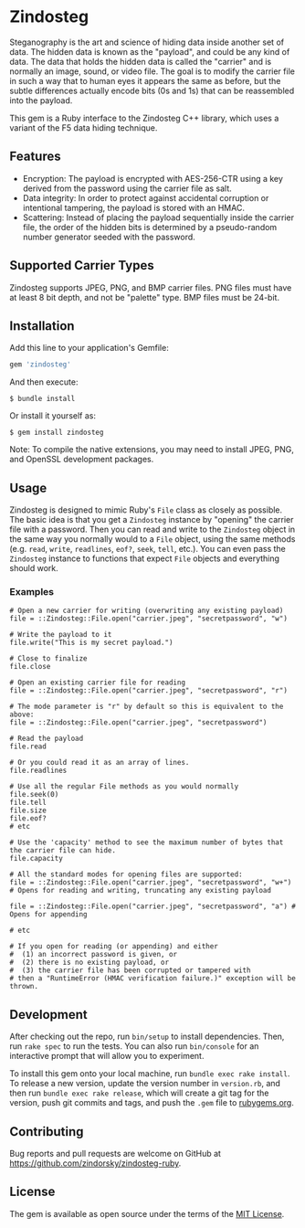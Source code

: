 # Zindosteg

Steganography is the art and science of hiding data inside another set of data. The hidden data is known as the "payload", and could be any kind of data. The data that holds the hidden data is called the "carrier" and is normally an image, sound, or video file. The goal is to modify the carrier file in such a way that to human eyes it appears the same as before, but the subtle differences actually encode bits (0s and 1s) that can be reassembled into the payload.

This gem is a Ruby interface to the Zindosteg C++ library, which uses a variant of the F5 data hiding technique.

## Features
* Encryption: The payload is encrypted with AES-256-CTR using a key derived from the password using the carrier file as salt.
* Data integrity: In order to protect against accidental corruption or intentional tampering, the payload is stored with an HMAC.
* Scattering: Instead of placing the payload sequentially inside the carrier file, the order of the hidden bits is determined by a pseudo-random number generator seeded with the password.

## Supported Carrier Types
Zindosteg supports JPEG, PNG, and BMP carrier files. PNG files must have at least 8 bit depth, and not be "palette" type. BMP files must be 24-bit.

## Installation

Add this line to your application's Gemfile:

```ruby
gem 'zindosteg'
```

And then execute:

    $ bundle install

Or install it yourself as:

    $ gem install zindosteg

Note: To compile the native extensions, you may need to install JPEG, PNG, and OpenSSL development packages.

## Usage
Zindosteg is designed to mimic Ruby's `File` class as closely as possible. The basic idea is that you get a `Zindosteg` instance by "opening" the carrier file with a password. Then you can read and write to the `Zindosteg` object in the same way you normally would to a `File` object, using the same methods (e.g. `read`, `write`, `readlines`, `eof?`, `seek`, `tell`, etc.). You can even pass the `Zindosteg` instance to functions that expect `File` objects and everything should work.

### Examples
```
# Open a new carrier for writing (overwriting any existing payload)
file = ::Zindosteg::File.open("carrier.jpeg", "secretpassword", "w")

# Write the payload to it
file.write("This is my secret payload.")

# Close to finalize
file.close

# Open an existing carrier file for reading
file = ::Zindosteg::File.open("carrier.jpeg", "secretpassword", "r")

# The mode parameter is "r" by default so this is equivalent to the above:
file = ::Zindosteg::File.open("carrier.jpeg", "secretpassword")

# Read the payload
file.read

# Or you could read it as an array of lines.
file.readlines

# Use all the regular File methods as you would normally
file.seek(0)
file.tell
file.size
file.eof?
# etc

# Use the 'capacity' method to see the maximum number of bytes that the carrier file can hide.
file.capacity

# All the standard modes for opening files are supported:
file = ::Zindosteg::File.open("carrier.jpeg", "secretpassword", "w+") # Opens for reading and writing, truncating any existing payload

file = ::Zindosteg::File.open("carrier.jpeg", "secretpassword", "a") # Opens for appending

# etc

# If you open for reading (or appending) and either
#  (1) an incorrect password is given, or
#  (2) there is no existing payload, or
#  (3) the carrier file has been corrupted or tampered with
# then a "RuntimeError (HMAC verification failure.)" exception will be thrown.

```

## Development

After checking out the repo, run `bin/setup` to install dependencies. Then, run `rake spec` to run the tests. You can also run `bin/console` for an interactive prompt that will allow you to experiment.

To install this gem onto your local machine, run `bundle exec rake install`. To release a new version, update the version number in `version.rb`, and then run `bundle exec rake release`, which will create a git tag for the version, push git commits and tags, and push the `.gem` file to [rubygems.org](https://rubygems.org).

## Contributing

Bug reports and pull requests are welcome on GitHub at https://github.com/zindorsky/zindosteg-ruby.

## License

The gem is available as open source under the terms of the [MIT License](https://opensource.org/licenses/MIT).
